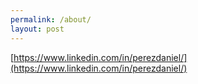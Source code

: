 ```yaml
---
permalink: /about/
layout: post
---
```


[https://www.linkedin.com/in/perezdaniel/](https://www.linkedin.com/in/perezdaniel/)
